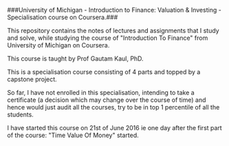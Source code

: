 ###University of Michigan - Introduction to Finance: Valuation & Investing - Specialisation course on Coursera.###


This repository contains the notes of lectures and assignments that I study and solve, while studying the course of "Introduction To Finance" from University of Michigan on Coursera.

This course is taught by Prof Gautam Kaul, PhD.

This is a specialisation course consisting of 4 parts and topped by a capstone project.

So far, I have not enrolled in this specialisation, intending to take a certificate (a decision which may change over the course of time) and hence would just audit all the courses, try to be in top 1 percentile of all the students.

I have started this course on 21st of June 2016 ie one day after the first part of the course: "Time Value Of Money" started.